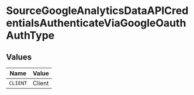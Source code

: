 # SourceGoogleAnalyticsDataAPICredentialsAuthenticateViaGoogleOauthAuthType


## Values

| Name     | Value    |
| -------- | -------- |
| `CLIENT` | Client   |